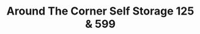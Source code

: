 ---
title: "Around The Corner Self Storage 125 & 599"
url: /santa-fe/around-the-corner-self-storage-125-and-599/
shop: storage rental
---